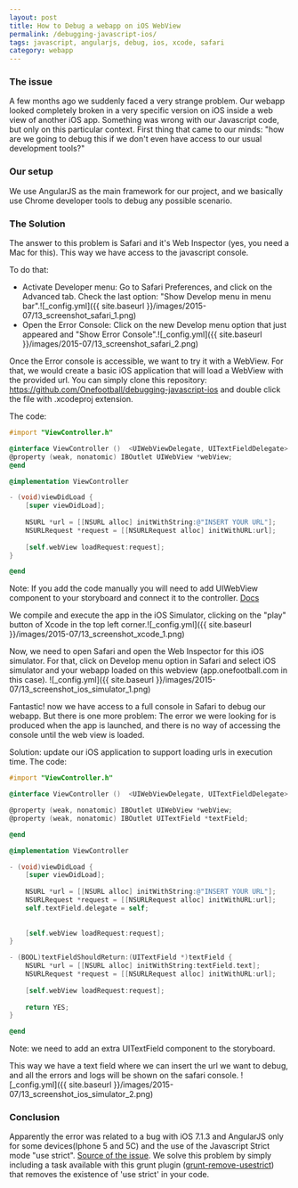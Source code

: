 ```yaml
---
layout: post
title: How to Debug a webapp on iOS WebView
permalink: /debugging-javascript-ios/
tags: javascript, angularjs, debug, ios, xcode, safari
category: webapp
---
```


### The issue 
A few months ago we suddenly faced a very strange problem. Our webapp looked completely broken in a very specific version on iOS inside a web view of another iOS app. Something was wrong with our Javascript code, but only on this particular context. First thing that came to our minds: "how are we going to debug this if we don't even have access to our usual development tools?"

### Our setup
We use AngularJS as the main framework for our project, and we basically use Chrome developer tools to debug any possible scenario.

### The Solution
The answer to this problem is Safari and it's Web Inspector (yes, you need a Mac for this). This way we have access to the javascript console.

To do that:

  * Activate Developer menu: Go to Safari Preferences, and click on the Advanced tab. Check the last option: "Show Develop menu in menu bar".![_config.yml]({{ site.baseurl }}/images/2015-07/13_screenshot_safari_1.png)
  * Open the Error Console: Click on the new Develop menu option that just appeared and "Show Error Console".![_config.yml]({{ site.baseurl }}/images/2015-07/13_screenshot_safari_2.png)

Once the Error console is accessible, we want to try it with a WebView. For that, we would create a basic iOS application that will load a WebView with the provided url. You can simply clone this repository: https://github.com/Onefootball/debugging-javascript-ios and double click the file with .xcodeproj extension.

The code:

```objective-c
#import "ViewController.h"

@interface ViewController ()  <UIWebViewDelegate, UITextFieldDelegate>
@property (weak, nonatomic) IBOutlet UIWebView *webView;
@end

@implementation ViewController

- (void)viewDidLoad {
    [super viewDidLoad];
    
    NSURL *url = [[NSURL alloc] initWithString:@"INSERT YOUR URL"];
    NSURLRequest *request = [[NSURLRequest alloc] initWithURL:url];
    
    [self.webView loadRequest:request];
}

@end
```
Note: If you add the code manually you will need to add UIWebView component to your storyboard and connect it to the controller. [Docs](https://developer.apple.com/library/ios/recipes/xcode_help-interface_builder/_index.html)

We compile and execute the app in the iOS Simulator, clicking on the "play" button of Xcode in the top left corner.![_config.yml]({{ site.baseurl }}/images/2015-07/13_screenshot_xcode_1.png)

Now, we need to open Safari and open the Web Inspector for this iOS simulator. For that, click on Develop menu option in Safari and select iOS simulator and your webapp loaded on this webview (app.onefootball.com in this case). ![_config.yml]({{ site.baseurl }}/images/2015-07/13_screenshot_ios_simulator_1.png)

Fantastic! now we have access to a full console in Safari to debug our webapp. But there is one more problem: The error we were looking for is produced when the app is launched, and there is no way of accessing the console until the web view is loaded.

Solution: update our iOS application to support loading urls in execution time. The code:

``` objective-c
#import "ViewController.h"

@interface ViewController ()  <UIWebViewDelegate, UITextFieldDelegate>

@property (weak, nonatomic) IBOutlet UIWebView *webView;
@property (weak, nonatomic) IBOutlet UITextField *textField;

@end

@implementation ViewController

- (void)viewDidLoad {
    [super viewDidLoad];
    
    NSURL *url = [[NSURL alloc] initWithString:@"INSERT YOUR URL"];
    NSURLRequest *request = [[NSURLRequest alloc] initWithURL:url];
    self.textField.delegate = self;
    
    
    [self.webView loadRequest:request];
}

- (BOOL)textFieldShouldReturn:(UITextField *)textField {
    NSURL *url = [[NSURL alloc] initWithString:textField.text];
    NSURLRequest *request = [[NSURLRequest alloc] initWithURL:url];
    
    [self.webView loadRequest:request];
    
    return YES;
}

@end
```

Note: we need to add an extra UITextField component to the storyboard.

This way we have a text field where we can insert the url we want to debug, and all the errors and logs will be shown on the safari console. ![_config.yml]({{ site.baseurl }}/images/2015-07/13_screenshot_ios_simulator_2.png)

### Conclusion 
Apparently the error was related to a bug with iOS 7.1.3 and AngularJS only for some devices(Iphone 5 and 5C) and the use of the Javascript Strict mode "use strict". [Source of the issue](https://github.com/angular/angular.js/issues/9128). We solve this problem by simply including a task available with this grunt plugin ([grunt-remove-usestrict](https://github.com/HAKASHUN/grunt-remove-usestrict)) that removes the existence of 'use strict' in your code.



